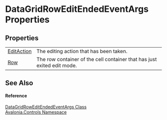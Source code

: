 # DataGridRowEditEndedEventArgs Properties




## Properties
<table>
<tr>
<td><a href="P_Avalonia_Controls_DataGridRowEditEndedEventArgs_EditAction">EditAction</a></td>
<td>The editing action that has been taken.</td>
</tr>
<tr>
<td><a href="P_Avalonia_Controls_DataGridRowEditEndedEventArgs_Row">Row</a></td>
<td>The row container of the cell container that has just exited edit mode.</td>
</tr>
</table>

## See Also


#### Reference
<a href="T_Avalonia_Controls_DataGridRowEditEndedEventArgs">DataGridRowEditEndedEventArgs Class</a>  
<a href="N_Avalonia_Controls">Avalonia.Controls Namespace</a>  

